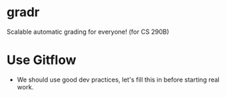gradr
=====

Scalable automatic grading for everyone! (for CS 290B)


# Use Gitflow
- We should use good dev practices, let's fill this in before starting real work.
